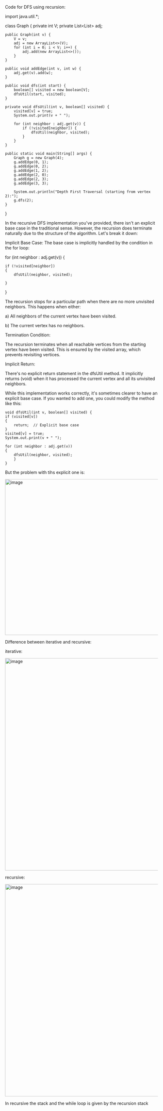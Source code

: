 Code for DFS using recursion:



import java.util.*;

class Graph {
    private int V;
    private List<List<Integer>> adj;

    public Graph(int v) {
        V = v;
        adj = new ArrayList<>(V);
        for (int i = 0; i < V; i++) {
            adj.add(new ArrayList<>());
        }
    }

    public void addEdge(int v, int w) {
        adj.get(v).add(w);
    }

    public void dfs(int start) {
        boolean[] visited = new boolean[V];
        dfsUtil(start, visited);
    }

    private void dfsUtil(int v, boolean[] visited) {
        visited[v] = true;
        System.out.print(v + " ");

        for (int neighbor : adj.get(v)) {
            if (!visited[neighbor]) {
                dfsUtil(neighbor, visited);
            }
        }
    }

    public static void main(String[] args) {
        Graph g = new Graph(4);
        g.addEdge(0, 1);
        g.addEdge(0, 2);
        g.addEdge(1, 2);
        g.addEdge(2, 0);
        g.addEdge(2, 3);
        g.addEdge(3, 3);

        System.out.println("Depth First Traversal (starting from vertex 2):");
        g.dfs(2);
    }
}


In the recursive DFS implementation you've provided, there isn't an explicit base case in the traditional sense. However, the recursion does terminate naturally due to the structure of the algorithm. Let's break it down:

Implicit Base Case:
The base case is implicitly handled by the condition in the for loop:

for (int neighbor : adj.get(v)) {

    if (!visited[neighbor]) 
    {
        dfsUtil(neighbor, visited);
        
    }
    
}

The recursion stops for a particular path when there are no more unvisited neighbors. This happens when either:

a) All neighbors of the current vertex have been visited.

b) The current vertex has no neighbors.

Termination Condition:

The recursion terminates when all reachable vertices from the starting vertex have been visited. This is ensured by the visited array, which prevents revisiting vertices.

Implicit Return:

There's no explicit return statement in the dfsUtil method. It implicitly returns (void) when it has processed the current vertex and all its unvisited neighbors.

While this implementation works correctly, it's sometimes clearer to have an explicit base case. If you wanted to add one, you could modify the method like this:



    
   
    void dfsUtil(int v, boolean[] visited) {
    if (visited[v]) 
    {
        return;  // Explicit base case
    }
    visited[v] = true;
    System.out.print(v + " ");
    
    for (int neighbor : adj.get(v)) 
    {
        dfsUtil(neighbor, visited);
        }
    }



But the problem with tihs explicit one is:


<img width="514" alt="image" src="https://github.com/user-attachments/assets/38abac52-1210-45d4-a694-7147776d4ff2">





Difference between iterative and recursive:


iterative:


<img width="700" alt="image" src="https://github.com/user-attachments/assets/b7003e75-78bb-433d-bb30-f0f83cd115b2">



recursive:


<img width="700" alt="image" src="https://github.com/user-attachments/assets/70fd4e62-3412-4692-9cbd-58fd2b0bc630">

In recursive the stack and the while loop is given by the recursion stack 
